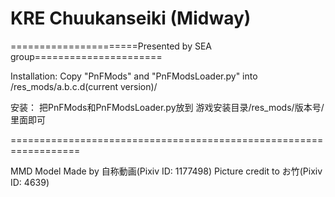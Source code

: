 ﻿# KRE Chuukanseiki (Midway)

======================Presented by SEA group======================

Installation: 
Copy "PnFMods" and "PnFModsLoader.py" into /res_mods/a.b.c.d(current version)/

安装：
把PnFMods和PnFModsLoader.py放到
游戏安装目录/res_mods/版本号/ 
里面即可

==================================================================

MMD Model Made by 自称動画(Pixiv ID: 1177498)
Picture credit to お竹(Pixiv ID: 4639) 